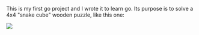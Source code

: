 This is my first go project and I wrote it to learn go. Its purpose is to solve a 4x4 "snake cube" wooden puzzle, like this one:

![](https://i.ytimg.com/vi/iTzVPgFjE9c/maxresdefault.jpg)